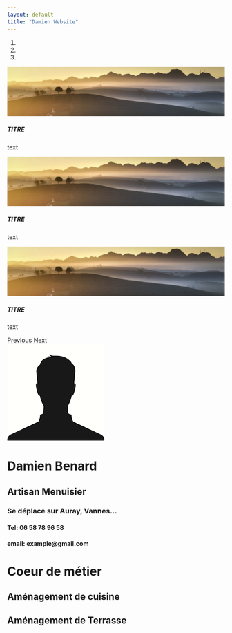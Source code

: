 ```yaml
---
layout: default
title: "Damien Website"
---
```


<div id="carouselExampleIndicators" class="carousel slide d-none d-lg-block" data-ride="carousel">
  <ol class="carousel-indicators">
    <li data-target="#carouselExampleIndicators" data-slide-to="0" class="active"></li>
    <li data-target="#carouselExampleIndicators" data-slide-to="1"></li>
    <li data-target="#carouselExampleIndicators" data-slide-to="2"></li>
  </ol>
  <div class="carousel-inner">
    <div class="carousel-item active">
      <img class="d-block w-100" src="assets/img/panoramic.jpg" alt="First slide">
      <div class="carousel-caption d-none d-md-block">
        <h5>TITRE</h5>
        <p>text</p>
      </div>
    </div>
    <div class="carousel-item">
      <img class="d-block w-100" src="assets/img/panoramic.jpg" alt="Second slide">
      <div class="carousel-caption d-none d-md-block">
        <h5>TITRE</h5>
        <p>text</p>
      </div>
    </div>
    <div class="carousel-item">
      <img class="d-block w-100" src="assets/img/panoramic.jpg" alt="Third slide">
      <div class="carousel-caption d-none d-md-block">
        <h5>TITRE</h5>
        <p>text</p>
      </div>
    </div>
  </div>
  <a class="carousel-control-prev" href="#carouselExampleIndicators" role="button" data-slide="prev">
    <span class="carousel-control-prev-icon" aria-hidden="true"></span>
    <span class="sr-only">Previous</span>
  </a>
  <a class="carousel-control-next" href="#carouselExampleIndicators" role="button" data-slide="next">
    <span class="carousel-control-next-icon" aria-hidden="true"></span>
    <span class="sr-only">Next</span>
  </a>
</div>

<div class="row m-5">
  <div class="col-12 col-md-3 text-center">
    <img src="assets/img/anonyme.png" alt="Damien Benard" class="img-fluid" />
  </div>
  <div class="col-12 col-md-9 text-center my-auto">
    <h1>Damien Benard</h1>
    <h2>Artisan Menuisier</h2>
    <h3>Se déplace sur Auray, Vannes...</h3>
    <h4>Tel: 06 58 78 96 58</h4>
    <h4>email: example@gmail.com</h4>
  </div>
</div>

<div class="row mb-5">
  <div class="col-12 text-center">
    <h1 class="bg-dark text-white">Coeur de métier</h1>
    <h2>Aménagement de cuisine</h2>
    <h2>Aménagement de Terrasse</h2>
  </div>
</div>




